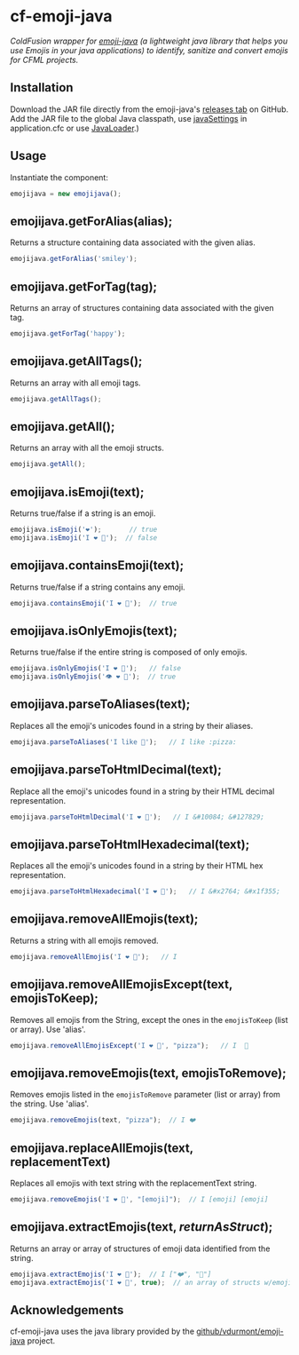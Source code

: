 # cf-emoji-java

_ColdFusion wrapper for [emoji-java](https://github.com/vdurmont/emoji-java) (a lightweight java library that helps you use Emojis in your java applications) to identify, sanitize and convert emojis for CFML projects._

## Installation

Download the JAR file directly from the emoji-java's [releases tab](https://github.com/vdurmont/emoji-java/releases) on GitHub. Add the JAR file to the global Java classpath, use [javaSettings](https://cfdocs.org/java) in application.cfc or use [JavaLoader](https://github.com/markmandel/JavaLoader).)


## Usage

Instantiate the component:

```js
emojijava = new emojijava();
```

## emojijava.getForAlias(alias);

Returns a structure containing data associated with the given alias.
```js
emojijava.getForAlias('smiley');
```

## emojijava.getForTag(tag);

Returns an array of structures containing data associated with the given tag.
```js
emojijava.getForTag('happy');
```


## emojijava.getAllTags();

Returns an array with all emoji tags.
```js
emojijava.getAllTags();
```

## emojijava.getAll();

Returns an array with all the emoji structs.
```js
emojijava.getAll();
```

## emojijava.isEmoji(text);

Returns true/false if a string is an emoji.
```js
emojijava.isEmoji('❤️');       // true
emojijava.isEmoji('I ❤️ 🍕');  // false
```

## emojijava.containsEmoji(text);

Returns true/false if a string contains any emoji.
```js
emojijava.containsEmoji('I ❤️ 🍕');  // true
```

## emojijava.isOnlyEmojis(text);

Returns true/false if the entire string is composed of only emojis.
```js
emojijava.isOnlyEmojis('I ❤️ 🍕');   // false
emojijava.isOnlyEmojis('👁 ❤️ 🍕');  // true
```

## emojijava.parseToAliases(text);

Replaces all the emoji's unicodes found in a string by their aliases.
```js
emojijava.parseToAliases('I like 🍕');   // I like :pizza:
```

## emojijava.parseToHtmlDecimal(text);

Replace all the emoji's unicodes found in a string by their HTML decimal representation.
```js
emojijava.parseToHtmlDecimal('I ❤️ 🍕');   // I &#10084;️ &#127829;
```

## emojijava.parseToHtmlHexadecimal(text);

Replaces all the emoji's unicodes found in a string by their HTML hex representation.
```js
emojijava.parseToHtmlHexadecimal('I ❤️ 🍕');   // I &#x2764;️ &#x1f355;
```

## emojijava.removeAllEmojis(text);

Returns a string with all emojis removed.
```js
emojijava.removeAllEmojis('I ❤️ 🍕');   // I
```

## emojijava.removeAllEmojisExcept(text, emojisToKeep);

Removes all emojis from the String, except the ones in the `emojisToKeep` (list or array). Use 'alias'.
```js
emojijava.removeAllEmojisExcept('I ❤️ 🍕', "pizza");   // I  🍕
```

## emojijava.removeEmojis(text, emojisToRemove);

Removes emojis listed in the `emojisToRemove` parameter (list or array) from the string. Use 'alias'.
```js
emojijava.removeEmojis(text, "pizza");  // I ❤️
```

## emojijava.replaceAllEmojis(text, replacementText)

Replaces all emojis with text string with the replacementText string.
```js
emojijava.removeEmojis('I ❤️ 🍕', "[emoji]");  // I [emoji] [emoji]
```

## emojijava.extractEmojis(text, _returnAsStruct_);

Returns an array or array of structures of emoji data identified from the string.
```js
emojijava.extractEmojis('I ❤️ 🍕');  // I ["❤️", "🍕"]
emojijava.extractEmojis('I ❤️ 🍕', true);  // an array of structs w/emoji data
```

## Acknowledgements

cf-emoji-java uses the java library provided by the [github/vdurmont/emoji-java](https://github.com/vdurmont/emoji-java) project.
